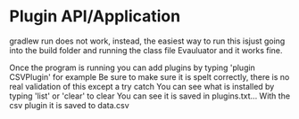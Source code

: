 # Plugin API/Application
gradlew run does not work, instead, the easiest way to run this isjust going into the build folder and running the class file Evauluator
and it works fine.


Once the program is running you can add plugins by typing 'plugin CSVPlugin' for example
Be sure to make sure it is spelt correctly, there is no real validation of this except a try catch
You can see what is installed by typing 'list' or 'clear' to clear
You can see it is saved in plugins.txt...
With the csv plugin it is saved to data.csv
